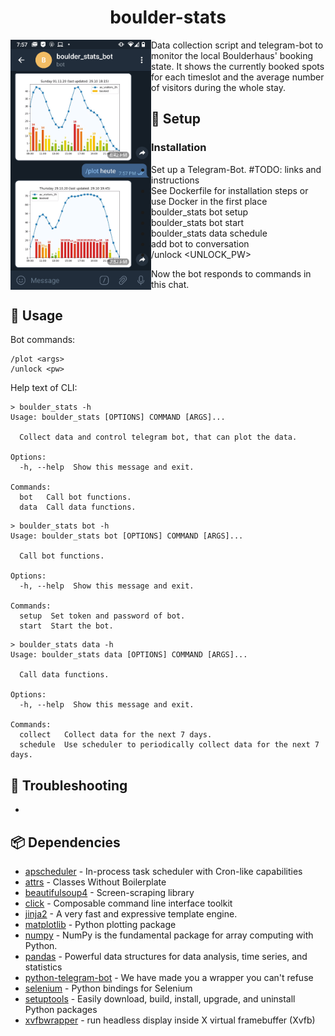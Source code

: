 

<div><h1 align="center">boulder-stats</h1>
	<img align="left" height=400 src="assets/screenshot.png">
	<p>
		Data collection script and telegram-bot to monitor the local Boulderhaus' booking state.
		It shows the currently booked spots for each timeslot and the average number of visitors during the whole stay.
	</p>
</div>


## 🚧 Setup

### Installation

* Set up a Telegram-Bot. #TODO: links and instructions
* See Dockerfile for installation steps or use Docker in the first place
* boulder_stats bot setup
* boulder_stats bot start
* boulder_stats data schedule
* add bot to conversation
* /unlock <UNLOCK_PW>

Now the bot responds to commands in this chat.

## 🔧 Usage

Bot commands:
```
/plot <args>
/unlock <pw>
```

<!-- jinja-block help
Help text of CLI:
```
> boulder_stats -h
{{ execute_command("python cli_wrapper.py -h") }}
```
```
> boulder_stats bot -h
{{ execute_command("python cli_wrapper.py bot -h") }}
```
```
> boulder_stats data -h
{{ execute_command("python cli_wrapper.py data -h") }}
```
jinja-block help-->
<!-- jinja-out help start-->
Help text of CLI:
```
> boulder_stats -h
Usage: boulder_stats [OPTIONS] COMMAND [ARGS]...

  Collect data and control telegram bot, that can plot the data.

Options:
  -h, --help  Show this message and exit.

Commands:
  bot   Call bot functions.
  data  Call data functions.

```
```
> boulder_stats bot -h
Usage: boulder_stats bot [OPTIONS] COMMAND [ARGS]...

  Call bot functions.

Options:
  -h, --help  Show this message and exit.

Commands:
  setup  Set token and password of bot.
  start  Start the bot.

```
```
> boulder_stats data -h
Usage: boulder_stats data [OPTIONS] COMMAND [ARGS]...

  Call data functions.

Options:
  -h, --help  Show this message and exit.

Commands:
  collect   Collect data for the next 7 days.
  schedule  Use scheduler to periodically collect data for the next 7 days.

```
<!-- jinja-out help end-->



## 🎯 Troubleshooting

*


## 📦 Dependencies
<!-- jinja-block deps
{{ "\n".join(dep_strings) }}
jinja-block deps-->
<!-- jinja-out deps start-->
 * [apscheduler](https://github.com/agronholm/apscheduler) - In-process task scheduler with Cron-like capabilities
 * [attrs](https://www.attrs.org/) - Classes Without Boilerplate
 * [beautifulsoup4](http://www.crummy.com/software/BeautifulSoup/bs4/) - Screen-scraping library
 * [click](https://palletsprojects.com/p/click/) - Composable command line interface toolkit
 * [jinja2](https://palletsprojects.com/p/jinja/) - A very fast and expressive template engine.
 * [matplotlib](https://matplotlib.org) - Python plotting package
 * [numpy](https://www.numpy.org) - NumPy is the fundamental package for array computing with Python.
 * [pandas](https://pandas.pydata.org) - Powerful data structures for data analysis, time series, and statistics
 * [python-telegram-bot](https://python-telegram-bot.org/) - We have made you a wrapper you can't refuse
 * [selenium](https://github.com/SeleniumHQ/selenium/) - Python bindings for Selenium
 * [setuptools](https://github.com/pypa/setuptools) - Easily download, build, install, upgrade, and uninstall Python packages
 * [xvfbwrapper](https://github.com/cgoldberg/xvfbwrapper) - run headless display inside X virtual framebuffer (Xvfb)
<!-- jinja-out deps end-->
